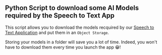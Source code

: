 ## Python Script to download some AI Models required by the Speech to Text App

This script allows you to download the models recquired by our [Speech to Text Application](https://github.com/ovh/ai-training-examples/tree/main/apps/streamlit/speech-to-text) and put them in an `Object Storage`.

Storing your models in a folder will save you a lot of time. Indeed, you won't have to download them every time you launch the app 😁!
